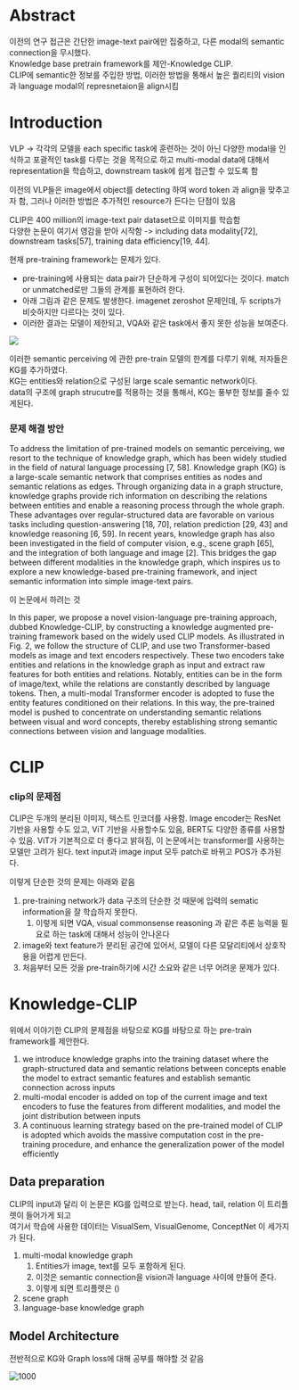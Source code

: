 # Abstract

이전의 연구 접근은 간단한 image-text pair에만 집중하고, 다른 modal의 semantic connection을 무시했다.    
Knowledge base pretrain framework를 제안-Knowledge CLIP.    
CLIP에 semantic한 정보를 주입한 방법, 이러한 방법을 통해서 높은 퀄리티의 vision 과 language modal의 represnetaion을 align시킴    

# Introduction

VLP -> 각각의 모델을 each specific task에 훈련하는 것이 아닌 다양한 modal을 인식하고 포괄적인 task를 다루는 것을 목적으로 하고 multi-modal data에 대해서 representation을 학습하고, downstream task에 쉽게 접근할 수 있도록 함       

이전의 VLP들은 image에서 object를 detecting 하여 word token 과 align을 맞추고자 함, 그러나 이러한 방법은 추가적인 resource가 든다는 단점이 있음    

CLIP은 400 million의 image-text pair dataset으로 이미지를 학습함    
다양한 논문이 여기서 영감을 받아 시작함 -> including data modality[72], downstream tasks[57], training data efficiency[19, 44].   

현재 pre-training framework는 문제가 있다.
- pre-training에  사용되는 data pair가 단순하게 구성이 되어있다는 것이다. match or unmatched로만 그들의 관계를 표현하려 한다.
- 아래 그림과 같은 문제도 발생한다. imagenet zeroshot 문제인데, 두 scripts가 비슷하지만 다르다는 것이 있다. 
- 이러한 결과는 모델이 제한되고, VQA와 같은 task에서 좋지 못한 성능을 보여준다.

![](https://i.imgur.com/qRGa3tt.png)

이러한 semantic perceiving 에 관한 pre-train 모델의 한계를 다루기 위해, 저자들은 KG를 추가하였다.     
KG는 entities와 relation으로 구성된 large scale semantic network이다.    
data의 구조에 graph strucutre를 적용하는 것을 통해서, KG는 풍부한 정보를 줄수 있게된다.    


### 문제 해결 방안

To address the limitation of pre-trained models on semantic perceiving, we resort to the technique of knowledge graph, which has been widely studied in the field of natural language processing [7, 58]. Knowledge graph (KG) is a large-scale semantic network that comprises entities as nodes and semantic relations as edges. Through organizing data in a graph structure, knowledge graphs provide rich information on describing the relations between entities and enable a reasoning process through the whole graph. These advantages over regular-structured data are favorable on various tasks including question-answering [18, 70], relation prediction [29, 43] and knowledge reasoning [6, 59]. In recent years, knowledge graph has also been investigated in the field of computer vision, e.g., scene graph [65], and the integration of both language and image [2]. This bridges the gap between different modalities in the knowledge graph, which inspires us to explore a new knowledge-based pre-training framework, and inject semantic information into simple image-text pairs.    


이 논문에서 하려는 것 

In this paper, we propose a novel vision-language pre-training approach, dubbed Knowledge-CLIP, by constructing a knowledge augmented pre-training framework based on the widely used CLIP models. As illustrated in Fig. 2, we follow the structure of CLIP, and use two Transformer-based models as image and text encoders respectively. These two encoders take entities and relations in the knowledge graph as input and extract raw features for both entities and relations. Notably, entities can be in the form of image/text, while the relations are constantly described by language tokens. Then, a multi-modal Transformer encoder is adopted to fuse the entity features conditioned on their relations. In this way, the pre-trained model is pushed to concentrate on understanding semantic relations between visual and word concepts, thereby establishing strong semantic connections between vision and language modalities.


# CLIP

### clip의 문제점

CLIP은 두개의 분리된 이미지, 텍스트 인코더를 사용함. Image encoder는 ResNet 기반을 사용할 수도 있고, ViT 기반을 사용할수도 있음, BERT도 다양한 종류를 사용할 수 있음. ViT가 기본적으로 더 좋다고 밝혀짐, 이 논문에서는 transformer를 사용하는 모델만 고려가 된다. text input과 image input 모두 patch로 바뀌고 POS가 추가된다. 

이렇게 단순한 것의 문제는 아래와 같음
1. pre-training network가 data 구조의 단순한 것 때문에 입력의 sematic information을 잘 학습하지 못한다.
	1. 이렇게 되면 VQA, visual commonsense reasoning 과 같은 추론 능력을 필요로 하는 task에 대해서 성능이 안나온다
2. image와 text feature가 분리된 공간에 있어서, 모델이 다른 모달리티에서 상호작용을 어렵게 만든다.
3. 처음부터 모든 것을 pre-train하기에 시간 소요와 같은 너무 어려운 문제가 있다. 

# Knowledge-CLIP

위에서 이야기한 CLIP의 문제점을 바탕으로 KG를 바탕으로 하는 pre-train framework를 제안한다. 
1. we introduce knowledge graphs into the training dataset where the graph-structured data and semantic relations between concepts enable the model to extract semantic features and establish semantic connection across inputs
2. multi-modal encoder is added on top of the current image and text encoders to fuse the features from different modalities, and model the joint distribution between inputs
3. A continuous learning strategy based on the pre-trained model of CLIP is adopted which avoids the massive computation cost in the pre-training procedure, and enhance the generalization power of the model efficiently

## Data preparation

CLIP의 input과 달리 이 논문은 KG를 입력으로 받는다. head, tail, relation 이 트리플렛이 들어가게 되고    
여기서 학습에 사용한 데이터는 VisualSem, VisualGenome, ConceptNet 이 세가지가 된다. 

1. multi-modal knowledge graph
	1. Entities가 image, text를 모두 포함하게 된다. 
	2. 이것은 semantic connection을 vision과 language 사이에 만들어 준다. 
	3. 이렇게 되면 트리플렛은 ()
2. scene graph
3. language-base knowledge graph


## Model Architecture



전반적으로 KG와 Graph loss에 대해 공부를 해야할 것 같음

![1000](https://i.imgur.com/eukmRCR.png)

